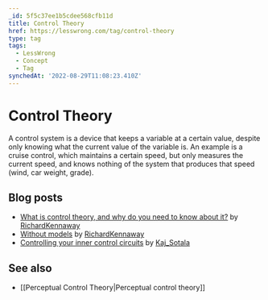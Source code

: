 ```yaml
---
_id: 5f5c37ee1b5cdee568cfb11d
title: Control Theory
href: https://lesswrong.com/tag/control-theory
type: tag
tags:
  - LessWrong
  - Concept
  - Tag
synchedAt: '2022-08-29T11:08:23.410Z'
---
```

# Control Theory

A control system is a device that keeps a variable at a certain value, despite only knowing what the current value of the variable is. An example is a cruise control, which maintains a certain speed, but only measures the current speed, and knows nothing of the system that produces that speed (wind, car weight, grade).

## Blog posts

- [What is control theory, and why do you need to know about it?](http://lesswrong.com/lw/dj/what_is_control_theory_and_why_do_you_need_to/) by [RichardKennaway](https://wiki.lesswrong.com/wiki/RichardKennaway)
- [Without models](http://lesswrong.com/lw/ek/without_models/) by [RichardKennaway](https://wiki.lesswrong.com/wiki/RichardKennaway)
- [Controlling your inner control circuits](http://lesswrong.com/lw/11h/controlling_your_inner_control_circuits/) by [Kaj_Sotala](https://wiki.lesswrong.com/wiki/Kaj_Sotala)

## See also

- [[Perceptual Control Theory|Perceptual control theory]]